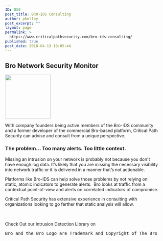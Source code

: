 ```yaml
---
ID: 850
post_title: BRO-IDS Consulting
author: pkelley
post_excerpt: ""
layout: page
permalink: >
  https://www.criticalpathsecurity.com/bro-ids-consulting/
published: true
post_date: 2018-04-13 19:05:44
---
```

<h2>Bro Network Security Monitor</h2><p><a href="https://www.criticalpathsecurity.com/wp-content/uploads/2018/04/bro-eyes.png"><img src="https://www.criticalpathsecurity.com/wp-content/uploads/2018/04/bro-eyes.png" alt="" width="149" height="143" /></a></p><p dir="ltr">With company founders being active members of the Bro-IDS community and a former developer of the commercial Bro-based platform, Critical Path Security can advise and consult from a unique perspective.</p><h3 dir="ltr"><strong>The problem… Too many alerts. Too little context.</strong></h3><p dir="ltr">Missing an intrusion on your network is probably not because you don't have enough log data. It’s likely that you are missing the necessary visibility into network traffic or it is delivered in a manner that’s not actionable.</p><p dir="ltr">Platforms like Bro-IDS can help solve those problems by not relying on static, atomic indicators to generate alerts.  Bro looks at traffic from a contextual point-of-view and alerts on correlated indicators of compromise.</p><p>Critical Path Security has extensive experience in consulting with organizations looking to go farther that static analysis will allow.</p><p dir="ltr"> </p><p>Check Out our Intrusion Detection Library on  <a href="https://github.com/CriticalPathSecurity"><img src="https://assets-cdn.github.com/images/modules/logos_page/GitHub-Logo.png" width="65" height="17" /></a></p><pre>Bro and the Bro Logo are Trademark and Copyright of The Bro Project.</pre>